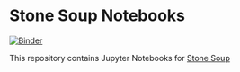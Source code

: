 # Stone Soup Notebooks

[![Binder](https://mybinder.org/badge_logo.svg)](https://mybinder.org/v2/gh/dstl/Stone-Soup-Notebooks/master)

This repository contains Jupyter Notebooks for
[Stone Soup](https://github.com/dstl/Stone-Soup)
